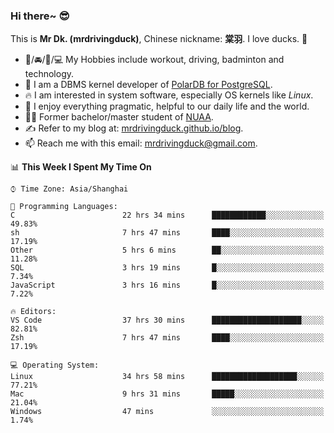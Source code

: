### Hi there~ 😎

This is **Mr Dk. (mrdrivingduck)**, Chinese nickname: **棠羽**. I love ducks. 🦆

- 💪/🚘/🏸/💻 My Hobbies include workout, driving, badminton and technology.
- 🍊 I am a DBMS kernel developer of [PolarDB for PostgreSQL](https://github.com/ApsaraDB/PolarDB-for-PostgreSQL).
- 🔥 I am interested in system software, especially OS kernels like *Linux*.
- 🔧 I enjoy everything pragmatic, helpful to our daily life and the world.
- 👨‍🎓 Former bachelor/master student of [NUAA](https://en.wikipedia.org/wiki/Nanjing_University_of_Aeronautics_and_Astronautics).
- ✍ Refer to my blog at: [mrdrivingduck.github.io/blog](https://www.mrdrivingduck.cn/blog/#/).
- 📫 Reach me with this email: [mrdrivingduck@gmail.com](mailto:mrdrivingduck@gmail.com).

<!--START_SECTION:waka-->
📊 **This Week I Spent My Time On** 

```text
⌚︎ Time Zone: Asia/Shanghai

💬 Programming Languages: 
C                        22 hrs 34 mins      ████████████░░░░░░░░░░░░░   49.83% 
sh                       7 hrs 47 mins       ████░░░░░░░░░░░░░░░░░░░░░   17.19% 
Other                    5 hrs 6 mins        ██░░░░░░░░░░░░░░░░░░░░░░░   11.28% 
SQL                      3 hrs 19 mins       █░░░░░░░░░░░░░░░░░░░░░░░░   7.34% 
JavaScript               3 hrs 16 mins       █░░░░░░░░░░░░░░░░░░░░░░░░   7.22%

🔥 Editors: 
VS Code                  37 hrs 30 mins      ████████████████████░░░░░   82.81% 
Zsh                      7 hrs 47 mins       ████░░░░░░░░░░░░░░░░░░░░░   17.19%

💻 Operating System: 
Linux                    34 hrs 58 mins      ███████████████████░░░░░░   77.21% 
Mac                      9 hrs 31 mins       █████░░░░░░░░░░░░░░░░░░░░   21.04% 
Windows                  47 mins             ░░░░░░░░░░░░░░░░░░░░░░░░░   1.74%

```


<!--END_SECTION:waka-->

<!-- ![Mr Dk.'s GitHub Stats](https://github-readme-stats.vercel.app/api?username=mrdrivingduck&count_private&show_icons=true&theme=buefy) -->

<!-- ![Most Used Languages](https://github-readme-stats.vercel.app/api/top-langs/?username=mrdrivingduck&exclude_repo=mips32-CPU,snort-tcp-socket&theme=buefy&layout=compact&langs_count=10) -->


<!--
**mrdrivingduck/mrdrivingduck** is a ✨ _special_ ✨ repository because its `README.md` (this file) appears on your GitHub profile.

Here are some ideas to get you started:

- 🔭 I’m currently working on ...
- 🌱 I’m currently learning ...
- 👯 I’m looking to collaborate on ...
- 🤔 I’m looking for help with ...
- 💬 Ask me about ...
- 📫 How to reach me: ...
- 😄 Pronouns: ...
- ⚡ Fun fact: ...
-->
